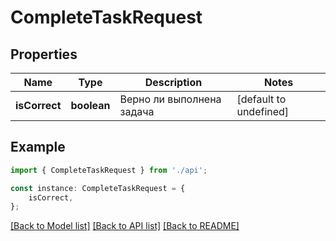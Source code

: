 # CompleteTaskRequest


## Properties

Name | Type | Description | Notes
------------ | ------------- | ------------- | -------------
**isCorrect** | **boolean** | Верно ли выполнена задача | [default to undefined]

## Example

```typescript
import { CompleteTaskRequest } from './api';

const instance: CompleteTaskRequest = {
    isCorrect,
};
```

[[Back to Model list]](../README.md#documentation-for-models) [[Back to API list]](../README.md#documentation-for-api-endpoints) [[Back to README]](../README.md)
